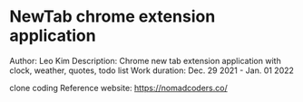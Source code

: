 ﻿# NewTab chrome extension application

Author: Leo Kim 
Description: Chrome new tab extension application with clock, weather, quotes, todo list
Work duration: Dec. 29 2021 - Jan. 01 2022

clone coding Reference website: https://nomadcoders.co/
